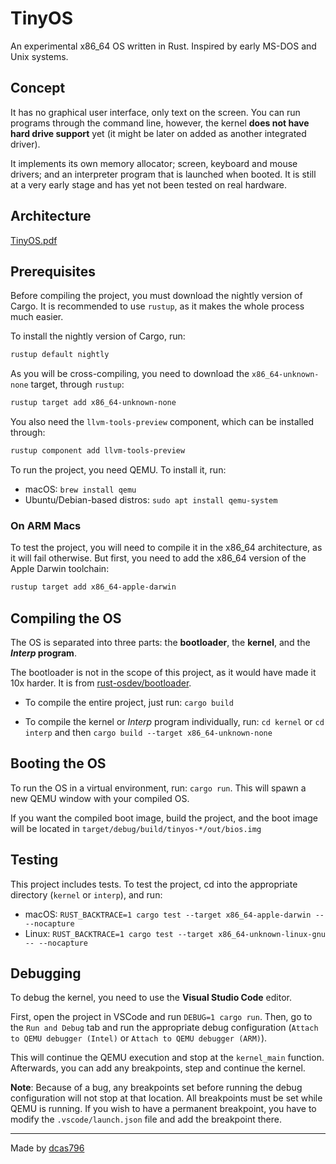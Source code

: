 # TinyOS

An experimental x86_64 OS written in Rust. Inspired by early MS-DOS and Unix systems.

## Concept

It has no graphical user interface, only text on the screen. You can run programs through the command line,
however, the kernel **does not have hard drive support** yet (it might be later on added as another integrated driver).

It implements its own memory allocator; screen, keyboard and mouse drivers; and an interpreter program that is launched
when booted. It is still at a very early stage and has yet not been tested on real hardware.

## Architecture

[TinyOS.pdf](images/TinyOS.pdf)

## Prerequisites

Before compiling the project, you must download the nightly version of Cargo.
It is recommended to use `rustup`, as it makes the whole process much easier.

To install the nightly version of Cargo, run:
```sh
rustup default nightly
```

As you will be cross-compiling, you need to download the `x86_64-unknown-none` target, through `rustup`:
```sh
rustup target add x86_64-unknown-none
```
You also need the `llvm-tools-preview` component, which can be installed through:
```sh
rustup component add llvm-tools-preview
```

To run the project, you need QEMU. To install it, run:
- macOS: `brew install qemu`
- Ubuntu/Debian-based distros: `sudo apt install qemu-system`

### On ARM Macs

To test the project, you will need to compile it in the x86_64 architecture, as it will fail otherwise.
But first, you need to add the x86_64 version of the Apple Darwin toolchain:
```sh
rustup target add x86_64-apple-darwin
```

## Compiling the OS

The OS is separated into three parts: the **bootloader**, the **kernel**, and the **_Interp_ program**.

The bootloader is not in the scope of this project, as it would have made it 10x harder.
It is from [rust-osdev/bootloader](https://github.com/rust-osdev/bootloader).

- To compile the entire project, just run: `cargo build`

- To compile the kernel or _Interp_ program individually, run:
`cd kernel` or `cd interp` and then `cargo build --target x86_64-unknown-none`

## Booting the OS

To run the OS in a virtual environment, run: `cargo run`.
This will spawn a new QEMU window with your compiled OS.

If you want the compiled boot image, build the project, and the boot image will be located in `target/debug/build/tinyos-*/out/bios.img`

## Testing

This project includes tests. To test the project, cd into the appropriate directory (`kernel` or `interp`), and run:
- macOS: `RUST_BACKTRACE=1 cargo test --target x86_64-apple-darwin -- --nocapture`
- Linux: `RUST_BACKTRACE=1 cargo test --target x86_64-unknown-linux-gnu -- --nocapture`

## Debugging

To debug the kernel, you need to use the **Visual Studio Code** editor.

First, open the project in VSCode and run `DEBUG=1 cargo run`.
Then, go to the `Run and Debug` tab and run the appropriate debug configuration (`Attach to QEMU debugger (Intel)` or `Attach to QEMU debugger (ARM)`).

This will continue the QEMU execution and stop at the `kernel_main` function.
Afterwards, you can add any breakpoints, step and continue the kernel.

**Note**: Because of a bug, any breakpoints set before running the debug configuration will not stop at that location. All breakpoints must be set while QEMU is running. If you wish to have a permanent breakpoint, you have to modify the `.vscode/launch.json` file and add the breakpoint there.

---

Made by [dcas796](https://dcas796.github.com/)
